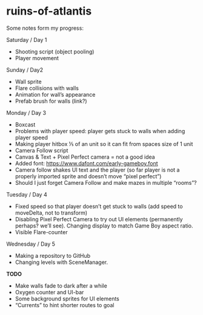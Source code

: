 # ruins-of-atlantis

Some notes form my progress:

Saturday / Day 1
- Shooting script (object pooling)
- Player movement

Sunday / Day2
- Wall sprite
- Flare collisions with walls
- Animation for wall’s appearance
- Prefab brush for walls (link?)

Monday / Day 3
- Boxcast
- Problems with player speed: player gets stuck to walls when adding player speed
- Making player hitbox ⅕ of an unit so it can fit from spaces size of 1 unit
- Camera Follow script
- Canvas & Text + Pixel Perfect camera = not a good idea
- Added font: https://www.dafont.com/early-gameboy.font
- Camera follow shakes UI text and the player (so far player is not a properly imported sprite and doesn’t move “pixel perfect”)
- Should I just forget Camera Follow and make mazes in multiple “rooms”?

Tuesday / Day 4
- Fixed speed so that player doesn’t get stuck to walls (add speed to moveDelta, not to transform)
- Disabling Pixel Perfect Camera to try out UI elements (permanently perhaps? we’ll see). Changing display to match Game Boy aspect ratio.
- Visible Flare-counter

Wednesday / Day 5
- Making a repository to GitHub
- Changing levels with SceneManager.

**TODO**
- Make walls fade to dark after a while
- Oxygen counter and UI-bar
- Some background sprites for UI elements
- “Currents” to hint shorter routes to goal
